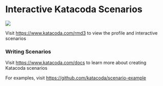 # Interactive Katacoda Scenarios

[![](http://shields.katacoda.com/katacoda/rmd3/count.svg)](https://www.katacoda.com/rmd3 "Get your profile on Katacoda.com")

Visit https://www.katacoda.com/rmd3 to view the profile and interactive scenarios

### Writing Scenarios
Visit https://www.katacoda.com/docs to learn more about creating Katacoda scenarios

For examples, visit https://github.com/katacoda/scenario-example
